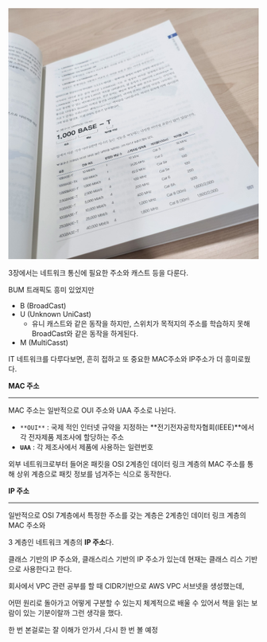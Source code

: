 <img src="./images/20240125.jpg">

3장에서는 네트워크 통신에 필요한 주소와 캐스트 등을 다룬다.

BUM 트래픽도 흥미 있었지만

- B (BroadCast)
- U (Unknown UniCast)
    - 유니 캐스트와 같은 동작을 하지만, 스위치가 목적지의 주소를 학습하지 못해 BroadCast와 같은 동작을 하게된다.
- M (MultiCasst)

IT 네트워크를 다루다보면, 흔히 접하고 또 중요한 MAC주소와 IP주소가 더 흥미로웠다.

**MAC 주소**

---

MAC 주소는 일반적으로 OUI 주소와 UAA 주소로 나뉜다.

- `**OUI**` : 국제 적인 인터넷 규약을 지정하는 **전기전자공학자협회(IEEE)**에서 각 전자제품 제조사에 할당하는 주소
- **`UAA`** :  각 제조사에서 제품에 사용하는 일련번호

외부 네트워크로부터 들어온 패킷을 OSI 2계층인 데이터 링크 계층의 MAC 주소를 통해 상위 계층으로 패킷 정보를 넘겨주는 식으로 동작한다.

**IP 주소**

---

일반적으로 OSI 7계층에서 특정한 주소를 갖는 계층은 2계층인 데이터 링크 계층의 MAC 주소와

3 계층인 네트워크 계층의 **IP 주소**다.

클래스 기반의 IP 주소와, 클래스리스 기반의 IP 주소가 있는데 현재는 클래스 리스 기반으로 사용한다고 한다.

회사에서 VPC 관련 공부를 할 때 CIDR기반으로 AWS VPC 서브넷을 생성했는데,

어떤 원리로 돌아가고 어떻게 구분할 수 있는지 체계적으로 배울 수 있어서 책을 읽는 보람이 있는 기분이랄까 그런 생각을 했다.

한 번 본걸로는 잘 이해가 안가서 ,다시 한 번 볼 예정
